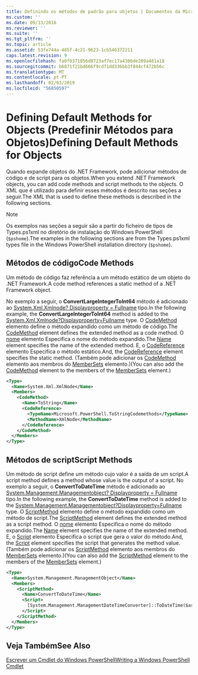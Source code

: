 ```yaml
---
title: Definindo os métodos de padrão para objetos | Documentos da Microsoft
ms.custom: ''
ms.date: 09/13/2016
ms.reviewer: ''
ms.suite: ''
ms.tgt_pltfrm: ''
ms.topic: article
ms.assetid: 53fe744a-485f-4c21-9623-1cb546372211
caps.latest.revision: 9
ms.openlocfilehash: fa0f0371856d8723af7ec17a4306de209a481a18
ms.sourcegitcommit: b6871f21bd666f9cd71dd336bb3f844cf472b56c
ms.translationtype: MT
ms.contentlocale: pt-PT
ms.lasthandoff: 02/03/2019
ms.locfileid: "56850597"
---
```

# <a name="defining-default-methods-for-objects"></a><span data-ttu-id="05a75-102">Defining Default Methods for Objects (Predefinir Métodos para Objetos)</span><span class="sxs-lookup"><span data-stu-id="05a75-102">Defining Default Methods for Objects</span></span>

<span data-ttu-id="05a75-103">Quando expande objetos do .NET Framework, pode adicionar métodos de código e de script para os objetos.</span><span class="sxs-lookup"><span data-stu-id="05a75-103">When you extend .NET Framework objects, you can add code methods and script methods to the objects.</span></span> <span data-ttu-id="05a75-104">O XML que é utilizado para definir esses métodos é descrito nas seções a seguir.</span><span class="sxs-lookup"><span data-stu-id="05a75-104">The XML that is used to define these methods is described in the following sections.</span></span>

> [!NOTE]
> <span data-ttu-id="05a75-105">Os exemplos nas seções a seguir são a partir do ficheiro de tipos de Types.ps1xml no diretório de instalação do Windows PowerShell (`$pshome`).</span><span class="sxs-lookup"><span data-stu-id="05a75-105">The examples in the following sections are from the Types.ps1xml types file in the Windows PowerShell installation directory (`$pshome`).</span></span>

## <a name="code-methods"></a><span data-ttu-id="05a75-106">Métodos de código</span><span class="sxs-lookup"><span data-stu-id="05a75-106">Code Methods</span></span>

<span data-ttu-id="05a75-107">Um método de código faz referência a um método estático de um objeto do .NET Framework.</span><span class="sxs-lookup"><span data-stu-id="05a75-107">A code method references a static method of a .NET Framework object.</span></span>

<span data-ttu-id="05a75-108">No exemplo a seguir, o **ConvertLargeIntegerToInt64** método é adicionado ao [System.Xml.Xmlnode? Displayproperty = Fullname](/dotnet/api/System.Xml.XmlNode) tipo.</span><span class="sxs-lookup"><span data-stu-id="05a75-108">In the following example, the **ConvertLargeIntegerToInt64** method is added to the [System.Xml.Xmlnode?Displayproperty=Fullname](/dotnet/api/System.Xml.XmlNode) type.</span></span> <span data-ttu-id="05a75-109">O [CodeMethod](http://msdn.microsoft.com/en-us/1ea9b031-bbcf-4e35-b497-bf30fa0b1b05) elemento define o método expandido como um método de código.</span><span class="sxs-lookup"><span data-stu-id="05a75-109">The [CodeMethod](http://msdn.microsoft.com/en-us/1ea9b031-bbcf-4e35-b497-bf30fa0b1b05) element defines the extended method as a code method.</span></span> <span data-ttu-id="05a75-110">O [nome](http://msdn.microsoft.com/en-us/b58e9d21-c8c9-49a5-909e-9c1cfc64f873) elemento Especifica o nome do método expandido.</span><span class="sxs-lookup"><span data-stu-id="05a75-110">The [Name](http://msdn.microsoft.com/en-us/b58e9d21-c8c9-49a5-909e-9c1cfc64f873) element specifies the name of the extended method.</span></span> <span data-ttu-id="05a75-111">E, o [CodeReference](http://msdn.microsoft.com/en-us/70017b85-18d2-4f55-8357-92f309d5618b) elemento Especifica o método estático.</span><span class="sxs-lookup"><span data-stu-id="05a75-111">And, the [CodeReference](http://msdn.microsoft.com/en-us/70017b85-18d2-4f55-8357-92f309d5618b) element specifies the static method.</span></span> <span data-ttu-id="05a75-112">(Também pode adicionar os [CodeMethod](http://msdn.microsoft.com/en-us/1ea9b031-bbcf-4e35-b497-bf30fa0b1b05) elemento aos membros do [MemberSets](http://msdn.microsoft.com/en-us/46a50fb5-e150-4c03-8584-e1b53e4d49e3) elemento.)</span><span class="sxs-lookup"><span data-stu-id="05a75-112">(You can also add the [CodeMethod](http://msdn.microsoft.com/en-us/1ea9b031-bbcf-4e35-b497-bf30fa0b1b05) element to the members of the [MemberSets](http://msdn.microsoft.com/en-us/46a50fb5-e150-4c03-8584-e1b53e4d49e3) element.)</span></span>

```xml
<Type>
  <Name>System.Xml.XmlNode</Name>
  <Members>
    <CodeMethod>
      <Name>ToString</Name>
      <CodeReference>
        <TypeName>Microsoft.PowerShell.ToStringCodemethods</TypeName>
        <MethodName>XmlNode</MethodName>
      </CodeReference>
    </CodeMethod>
  </Members>
</Type>
```

## <a name="script-methods"></a><span data-ttu-id="05a75-113">Métodos de script</span><span class="sxs-lookup"><span data-stu-id="05a75-113">Script Methods</span></span>

<span data-ttu-id="05a75-114">Um método de script define um método cujo valor é a saída de um script.</span><span class="sxs-lookup"><span data-stu-id="05a75-114">A script method defines a method whose value is the output of a script.</span></span> <span data-ttu-id="05a75-115">No exemplo a seguir, o **ConvertToDateTime** método é adicionado ao [System.Management.Managementobject? Displayproperty = Fullname](/dotnet/api/System.Management.ManagementObject) tipo.</span><span class="sxs-lookup"><span data-stu-id="05a75-115">In the following example, the **ConvertToDateTime** method is added to the [System.Management.Managementobject?Displayproperty=Fullname](/dotnet/api/System.Management.ManagementObject) type.</span></span> <span data-ttu-id="05a75-116">O [ScriptMethod](http://msdn.microsoft.com/en-us/59f8160f-bc95-42f0-92e2-b16a616bc65c) elemento define o método expandido como um método de script.</span><span class="sxs-lookup"><span data-stu-id="05a75-116">The [ScriptMethod](http://msdn.microsoft.com/en-us/59f8160f-bc95-42f0-92e2-b16a616bc65c) element defines the extended method as a script method.</span></span> <span data-ttu-id="05a75-117">O [nome](http://msdn.microsoft.com/en-us/b58e9d21-c8c9-49a5-909e-9c1cfc64f873) elemento Especifica o nome do método expandido.</span><span class="sxs-lookup"><span data-stu-id="05a75-117">The [Name](http://msdn.microsoft.com/en-us/b58e9d21-c8c9-49a5-909e-9c1cfc64f873) element specifies the name of the extended method.</span></span> <span data-ttu-id="05a75-118">E, o [Script](http://msdn.microsoft.com/en-us/1937ad1b-bb2b-4512-9864-01fc0767d46f) elemento Especifica o script que gera o valor do método.</span><span class="sxs-lookup"><span data-stu-id="05a75-118">And, the [Script](http://msdn.microsoft.com/en-us/1937ad1b-bb2b-4512-9864-01fc0767d46f) element specifies the script that generates the method value.</span></span> <span data-ttu-id="05a75-119">(Também pode adicionar os [ScriptMethod](http://msdn.microsoft.com/en-us/59f8160f-bc95-42f0-92e2-b16a616bc65c) elemento aos membros do [MemberSets](http://msdn.microsoft.com/en-us/46a50fb5-e150-4c03-8584-e1b53e4d49e3) elemento.)</span><span class="sxs-lookup"><span data-stu-id="05a75-119">(You can also add the [ScriptMethod](http://msdn.microsoft.com/en-us/59f8160f-bc95-42f0-92e2-b16a616bc65c) element to the members of the [MemberSets](http://msdn.microsoft.com/en-us/46a50fb5-e150-4c03-8584-e1b53e4d49e3) element.)</span></span>

```xml
<Type>
  <Name>System.Management.ManagementObject</Name>
  <Members>
    <ScriptMethod>
      <Name>ConvertToDateTime</Name>
      <Script>
        [System.Management.ManagementDateTimeConverter]::ToDateTime($args[0])
      </Script>
    </ScriptMethod>
  </Members>
</Type>
```

## <a name="see-also"></a><span data-ttu-id="05a75-120">Veja Também</span><span class="sxs-lookup"><span data-stu-id="05a75-120">See Also</span></span>

[<span data-ttu-id="05a75-121">Escrever um Cmdlet do Windows PowerShell</span><span class="sxs-lookup"><span data-stu-id="05a75-121">Writing a Windows PowerShell Cmdlet</span></span>](./writing-a-windows-powershell-cmdlet.md)